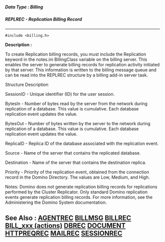 ##### Data Type : Billing
##### REPLREC - Replication Billing Record
---
```
#include <billing.h>
```
**Description :**

To create Replication billing records, you must include the Replication keyword 
in the notes.ini BillingClass variable on the billing server. This enables the 
server to generate billing records for replication activity initiated by that 
server.  This information is written to the billing message queue and can be 
read into the REPLREC structure by a billing add-in server task.

Structure Description

SessionID -  Unique identifier (ID) for the user session.  

BytesIn -  Number of bytes read by the server from the network during 
replication of a database. This value is cumulative. Each database replication 
event updates the value. 

BytesOut -  Number of bytes written by the server to the network during 
replication of a database.  This value is cumulative. Each database replication 
event updates the value. 

ReplicaID -  Replica ID of the database associated with the replication event.

Source -  Name of the server that contains the replicated database.

Destination -  Name of the server that contains the destination replica.    

Priority -  Priority of the replication event, obtained from the connection 
record in the  Domino Directory. The values are Low, Medium, and High.

Notes:
Domino does not generate replication billing records for replications performed 
by the Cluster Replicator.  Only standard Domino replication events generate 
replication billing records.  For more information, see the Administering the 
Domino System documentation.


**See Also :**
[AGENTREC](/domino-c-api-docs/reference/Data/AGENTREC)
[BILLMSG](/domino-c-api-docs/reference/Data/BILLMSG)
[BILLREC](/domino-c-api-docs/reference/Data/BILLREC)
[BILL_xxx (actions)](/domino-c-api-docs/reference/Symb/BILL_xxx (actions))
[DBREC](/domino-c-api-docs/reference/Data/DBREC)
[DOCUMENT](/domino-c-api-docs/reference/Data/DOCUMENT)
[HTTPREQREC](/domino-c-api-docs/reference/Data/HTTPREQREC)
[MAILREC](/domino-c-api-docs/reference/Data/MAILREC)
[SESSIONREC](/domino-c-api-docs/reference/Data/SESSIONREC)
---
